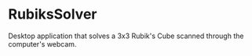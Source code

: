 # RubiksSolver
Desktop application that solves a 3x3 Rubik's Cube scanned through the computer's webcam.
